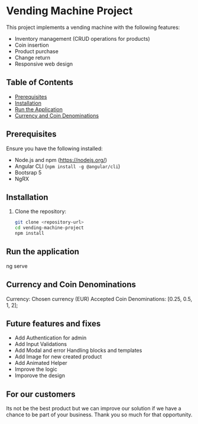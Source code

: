 # Vending Machine Project

This project implements a vending machine with the following features:

- Inventory management (CRUD operations for products)
- Coin insertion
- Product purchase
- Change return
- Responsive web design

## Table of Contents

- [Prerequisites](#prerequisites)
- [Installation](#installation)
- [Run the Application](#run-the-application)
- [Currency and Coin Denominations](#currency-and-coin-denominations)

## Prerequisites

Ensure you have the following installed:

- Node.js and npm (https://nodejs.org/)
- Angular CLI (`npm install -g @angular/cli`)
- Bootsrap 5
- NgRX

## Installation

1. Clone the repository:

   ```bash
   git clone <repository-url>
   cd vending-machine-project
   npm install

## Run the application

ng serve

## Currency and Coin Denominations

Currency: Chosen currency (EUR)
Accepted Coin Denominations: [0.25, 0.5, 1, 2];

## Future features and fixes 

- Add Authentication for admin
- Add Input Validations
- Add Modal and error Handling blocks and templates
- Add Image for new created product
- Add Animated Helper 
- Improve the logic
- Imporove the design  

## For our customers

Its not be the best product but we can improve our solution if we have a chance to  be part of your business. Thank you so much for that opportunity.




